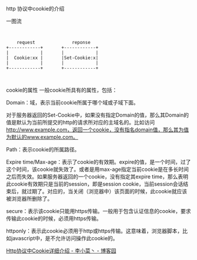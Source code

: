 http 协议中cookie的介绍


一图流

```


    request              reponse    
+------------+       +------------+ 
|            |       |            | 
|  Cookie:xx |       |Set-Cookie:x| 
|            |       |            | 
+------------+       +------------+ 



```


cookie的属性
一般cookie所具有的属性，包括：

Domain：域，表示当前cookie所属于哪个域或子域下面。

对于服务器返回的Set-Cookie中，如果没有指定Domain的值，那么其Domain的值是默认为当前所提交的http的请求所对应的主域名的。比如访问 http://www.example.com，返回一个cookie，没有指名domain值，那么其为值为默认的www.example.com。

Path：表示cookie的所属路径。

Expire time/Max-age：表示了cookie的有效期。expire的值，是一个时间，过了这个时间，该cookie就失效了。或者是用max-age指定当前cookie是在多长时间之后而失效。如果服务器返回的一个cookie，没有指定其expire time，那么表明此cookie有效期只是当前的session，即是session cookie，当前session会话结束后，就过期了。对应的，当关闭（浏览器中）该页面的时候，此cookie就应该被浏览器所删除了。

secure：表示该cookie只能用https传输。一般用于包含认证信息的cookie，要求传输此cookie的时候，必须用https传输。

httponly：表示此cookie必须用于http或https传输。这意味着，浏览器脚本，比如javascript中，是不允许访问操作此cookie的。

[Http协议中Cookie详细介绍 - 李小菜丶 - 博客园](https://www.cnblogs.com/bq-med/p/8603664.html)
